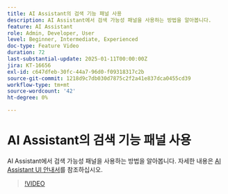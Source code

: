 ```yaml
---
title: AI Assistant의 검색 기능 패널 사용
description: AI Assistant에서 검색 가능성 패널을 사용하는 방법을 알아봅니다.
feature: AI Assistant
role: Admin, Developer, User
level: Beginner, Intermediate, Experienced
doc-type: Feature Video
duration: 72
last-substantial-update: 2025-01-11T00:00:00Z
jira: KT-16656
exl-id: c647dfeb-30fc-44a7-96d0-f09318317c2b
source-git-commit: 1218d9c7db030d7875c2f2a41e837dca0455cd39
workflow-type: tm+mt
source-wordcount: '42'
ht-degree: 0%

---
```


# AI Assistant의 검색 기능 패널 사용

AI Assistant에서 검색 가능성 패널을 사용하는 방법을 알아봅니다. 자세한 내용은 [AI Assistant UI 안내서](https://experienceleague.adobe.com/en/docs/experience-platform/ai-assistant/ui-guide#use-discoverability)를 참조하십시오.

>[!VIDEO](https://video.tv.adobe.com/v/3440962/?learn=on&enablevpops)
